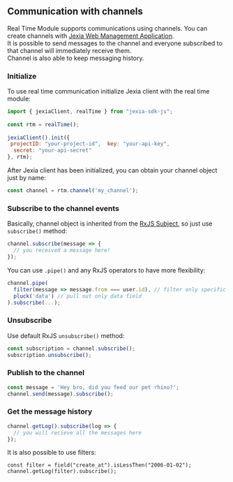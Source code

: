 ## Communication with channels

Real Time Module supports communications using channels. You can create channels with  [Jexia Web Management Application](https://docs.jexia.com/getting-started/user-management/).  
It is possible to send messages to the channel and everyone subscribed to that channel will immediately receive them.   
Channel is also able to keep messaging history.  
  
### Initialize  
To use real time communication initialize Jexia client with the real time module:  
  
``` javascript
import { jexiaClient, realTime } from "jexia-sdk-js";  
  
const rtm = realTime();  
  
jexiaClient().init({  
 projectID: "your-project-id",  key: "your-api-key",    
  secret: "your-api-secret"  
}, rtm);  
```  

After Jexia client has been initialized, you can obtain your channel object just by name:

```javascript
const channel = rtm.channel('my_channel');
```

  
### Subscribe to the channel events
Basically, channel object is inherited from the [RxJS Subject](https://rxjs-dev.firebaseapp.com/api/index/class/Subject), so just use `subscribe()` method: 
  
```javascript
channel.subscribe(message => {
  // you received a message here!
});
```

You can use `.pipe()` and any RxJS operators to have more flexibility:

```javascript
channel.pipe(
  filter(message => message.from === user.id), // filter only specific user
  pluck('data') // pull out only data field 
).subscribe(...);
```  
 
 ### Unsubscribe
 Use default RxJS `unsubscribe()` method:
 
 ```javascript
 const subscription = channel.subscribe();
subscription.unsubscribe();
 ``` 
  
### Publish to the channel
  
``` javascript
const message = 'Hey bro, did you feed our pet rhino?';  
channel.send(message).subscribe(); 
```  
  
### Get the message history  
  
``` javascript
channel.getLog().subscribe(log => {
  // you will recieve all the messages here
});  
```

It is also possible to use filters:
```jaascript
const filter = field("create_at").isLessThen("2006-01-02");
channel.getLog(filter).subscribe();
```
